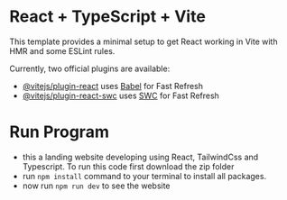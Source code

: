 # React + TypeScript + Vite

This template provides a minimal setup to get React working in Vite with HMR and some ESLint rules.

Currently, two official plugins are available:

- [@vitejs/plugin-react](https://github.com/vitejs/vite-plugin-react/blob/main/packages/plugin-react/README.md) uses [Babel](https://babeljs.io/) for Fast Refresh
- [@vitejs/plugin-react-swc](https://github.com/vitejs/vite-plugin-react-swc) uses [SWC](https://swc.rs/) for Fast Refresh

  
# Run Program
- this a landing website developing using React, TailwindCss and Typescript. To run this code first download the zip folder
- run `npm install` command to your terminal to install all packages.
- now run `npm run dev` to see the website
 
 
